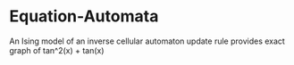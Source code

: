 # Equation-Automata
An Ising model of an inverse cellular automaton update rule provides exact graph of tan^2(x) + tan(x)
